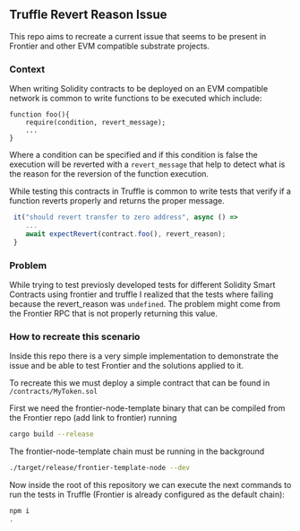 ## Truffle Revert Reason Issue
This repo aims to recreate a current issue that seems to be present in Frontier and other EVM compatible substrate projects. 

### Context
When writing Solidity contracts to be deployed on an EVM compatible network is common to write functions to be executed which include:
```solidity
function foo(){
    require(condition, revert_message);
    ...
}
```
Where a condition can be specified and if this condition is false the execution will be reverted with a `revert_message` that help to detect what is the reason for the reversion of the function execution.

While testing this contracts in Truffle is common to write tests that verify if a function reverts properly and returns the proper message.
```javascript
 it("should revert transfer to zero address", async () =>
    ...
    await expectRevert(contract.foo(), revert_reason);
 }
```
### Problem
While trying to test previosly developed tests for different Solidity Smart Contracts using frontier and truffle I realized that the tests where failing because the revert_reason was `undefined`. The problem might come from the Frontier RPC that is not properly returning this value.

### How to recreate this scenario
Inside this repo there is a very simple implementation to demonstrate the issue and be able to test Frontier and the solutions applied to it.

To recreate this we must deploy a simple contract that can be found in `/contracts/MyToken.sol`

First we need the frontier-node-template binary that can be compiled from the Frontier repo (add link to frontier) running
```bash
cargo build --release
```
The frontier-node-template chain must be running in the background
```bash
./target/release/frontier-template-node --dev
```
Now inside the root of this repository we can execute the next commands to run the tests in Truffle (Frontier is already configured as the default chain):
```bash
npm i
.
